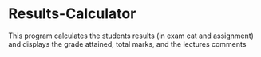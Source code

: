 # Results-Calculator
This program calculates the students results (in exam cat and assignment) and displays the grade attained, total marks, and the lectures comments
